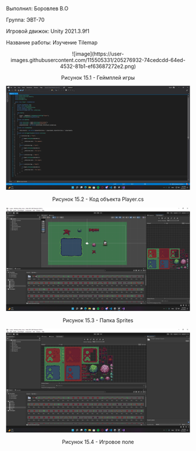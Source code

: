 <p align="left">
  Выполнил: Боровлев В.О
  </p>
<p align="left"> Группа: ЭВТ-70
  </p>
<p align="left"> Игровой движок: Unity 2021.3.9f1
  </p>
<p align="left"> Название работы: Изучение Tilemap
  </p>

  
<p align="center">
  ![image](https://user-images.githubusercontent.com/115505331/205276932-74cedcdd-64ed-4532-81b1-ef63687272e2.png)
</p>


<p align="center">
Рисунок 15.1 - Геймплей игры 
</p>


<p align="center">
  <img src="2.png"/>
</p>


<p align="center">
Рисунок 15.2 - Код объекта Player.cs
</p>


<p align="center">
  <img src="3.png"/>
</p>


<p align="center">
Рисунок 15.3 - Папка Sprites
</p>


<p align="center">
  <img src="4.png"/>
</p>


<p align="center">
Рисунок 15.4 - Игровое поле
</p>
